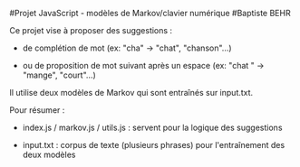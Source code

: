#Projet JavaScript - modèles de Markov/clavier numérique
#Baptiste BEHR

Ce projet vise à proposer des suggestions :
- de complétion de mot (ex: "cha" → "chat", "chanson"…)

- ou de proposition de mot suivant après un espace (ex: "chat " → "mange", "court"…)

Il utilise deux modèles de Markov qui sont entraînés sur input.txt.

Pour résumer :

- index.js / markov.js / utils.js : servent pour la logique des suggestions

- input.txt : corpus de texte (plusieurs phrases) pour l'entraînement des deux modèles
